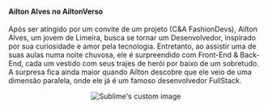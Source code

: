 #### Ailton Alves no AiltonVerso 

Após ser atingido por um convite de um projeto (C&A FashionDevs), Ailton Alves, um jovem de Limeira, busca se tornar um Desenvolvedor, inspirado por sua curiosidade e amor pela tecnologia. Entretanto, ao assistir uma de suas aulas numa noite chuvosa, ele é surpreendido com Front-End & Back-End, cada um vestido com seus trajes de herói por baixo de um sobretudo. A surpresa fica ainda maior quando Ailton descobre que ele veio de uma dimensão paralela, onde ele já é um famoso desenvolvedor FullStack.

<p align="center">
  <img src="https://user-images.githubusercontent.com/91908746/141025988-d8ef180d-0c56-4c55-af3b-6c8ada908065.gif?raw=true" alt="Sublime's custom image"/>
</p>
<h1> </h1>


<!--
**aailton/aailton** is a ✨ _special_ ✨ repository because its `README.md` (this file) appears on your GitHub profile.

Here are some ideas to get you started:

- 🔭 I’m currently working on ...
- 🌱 I’m currently learning ...
- 👯 I’m looking to collaborate on ...
- 🤔 I’m looking for help with ...
- 💬 Ask me about ...
- 📫 How to reach me: ...
- 😄 Pronouns: ...
- ⚡ Fun fact: ...
-->


